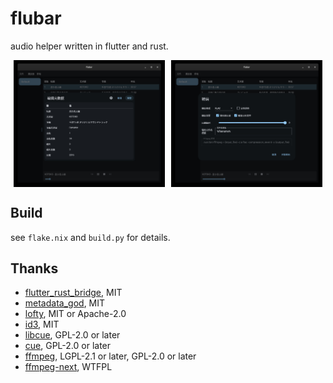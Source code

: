 # flubar

audio helper written in flutter and rust.

<div style="display: flex; justify-content: center; align-items: center;">
  <img src="assets/1.jpg" style="width: 48%; height: auto; margin-right: 2%;">
  <img src="assets/2.jpg" style="width: 48%; height: auto;">
</div>

## Build

see `flake.nix` and `build.py` for details.

## Thanks

- [flutter_rust_bridge](https://crates.io/crates/flutter_rust_bridge), MIT
- [metadata_god](https://github.com/KRTirtho/metadata_god), MIT
- [lofty](https://crates.io/crates/lofty), MIT or Apache-2.0
- [id3](https://crates.io/crates/id3), MIT
- [libcue](https://github.com/lipnitsk/libcue), GPL-2.0 or later
- [cue](https://crates.io/crates/cue), GPL-2.0 or later
- [ffmpeg](https://ffmpeg.org/), LGPL-2.1 or later, GPL-2.0 or later
- [ffmpeg-next](https://crates.io/crates/ffmpeg-next), WTFPL